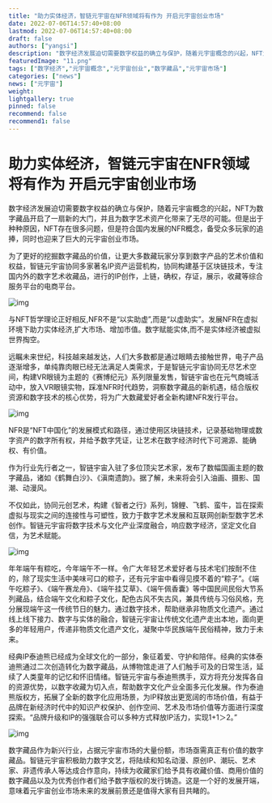 ```yaml
---
title: "助力实体经济，智链元宇宙在NFR领域将有作为 开启元宇宙创业市场"
date: 2022-07-06T14:57:40+08:00
lastmod: 2022-07-06T14:57:40+08:00
draft: false
authors: ["yangsi"]
description: "数字经济发展迫切需要数字权益的确立与保护，随着元宇宙概念的兴起，NFT为数字藏品开启了一扇新的大门，并且为数字艺术资产化带来了无尽的可能。但是出于种种原因，NFT存在很多问题，但是符合国内发展的NFR概念，备受众多玩家的追捧，同时也迎来了巨大的元宇宙创业市场。"
featuredImage: "11.png"
tags: ["数字经济","元宇宙概念","元宇宙创业","数字藏品","元宇宙市场"]
categories: ["news"]
news: ["元宇宙"]
weight: 
lightgallery: true
pinned: false
recommend: false
recommend1: false
---
```


# 助力实体经济，智链元宇宙在NFR领域将有作为 开启元宇宙创业市场

数字经济发展迫切需要数字权益的确立与保护，随着元宇宙概念的兴起，NFT为数字藏品开启了一扇新的大门，并且为数字艺术资产化带来了无尽的可能。但是出于种种原因，NFT存在很多问题，但是符合国内发展的NFR概念，备受众多玩家的追捧，同时也迎来了巨大的元宇宙创业市场。

为了更好的挖掘数字藏品的价值，让更大多数藏玩家分享到数字产品的艺术价值和权益，智链元宇宙协同多家著名IP资产运营机构，协同构建基于区块链技术，专注国内外的数字艺术收藏品，进行的IP创作，上链，确权，存证，展示，收藏等综合服务平台的电商平台。

![img](https://p6.itc.cn/q_70/images01/20220629/0425c8816989431d88238cc03ef07569.png)

与NFT哲学理论正好相反,NFR不是“以实助虚”,而是“以虚助实”。发展NFR在虚拟环境下助力实体经济,扩大市场、增加市值。数字赋能实体,而不是实体经济被虚拟世界掏空。

远瞩未来世纪，科技越来越发达，人们大多数都是通过眼睛去接触世界，电子产品逐渐增多，单纯靠肉眼已经无法满足人类需求，于是智链元宇宙协同无尽艺术空间，构建VR眼镜为主题的《赛博纪元》系列限量发售，智链宇宙也在元气商城活动中，放入VR眼镜实物，踩准NFR时代趋势，洞察数字藏品的新机遇，结合版权资源和数字技术的核心优势，将为广大数藏爱好者全新构建NFR发行平台。

![img](https://p1.itc.cn/q_70/images01/20220629/671f5699b4c341e09cad445a2f4ce66a.png)

NFR是“NFT中国化”的发展模式和路径，通过使用区块链技术，记录基础物理或数字资产的数字所有权，并给予数字凭证，让艺术在数字经济时代下可溯源、能确权、有价值。

作为行业先行者之一，智链宇宙入驻了多位顶尖艺术家，发布了数幅国画主题的数字藏品，诸如《鹤舞白沙》、《滇南遗韵》。据了解，未来将会引入油画、摄影、国潮、动漫风。

不仅如此，协同元创艺术，构建《智者之行》系列，锦鲤、飞鹤、蛮牛，旨在探索虚拟与现实之间的连接性与可塑性，致力于数字艺术发展和互联网创新型数字艺术创作。智链元宇宙将数字技术与文化产业深度融合，响应数字经济，坚定文化自信，为艺术赋能。

![img](https://p6.itc.cn/q_70/images01/20220629/1b908a73ac2f4277932e3c240552dffe.png)

年年端午有粽吃，今年端午不一样。令广大年轻艺术爱好者与技术宅们按耐不住的，除了现实生活中美味可口的粽子，还有元宇宙中看得见摸不着的“粽子”。《端午吃粽子》、《端午赛龙舟》、《端午挂艾草》、《端午佩香囊》等中国民间民俗大节系列藏品，结合端午文化和粽子文化，配色古风不失古风，兼具传统与习俗风格，充分展现端午这一传统节日的魅力。通过数字技术，帮助继承非物质文化遗产。通过线上线下接力、数字与实体的融合，智链元宇宙让传统文化遗产走出本地，面向更多的年轻用户，传递非物质文化遗产文化，凝聚中华民族端午民俗精神，致力于未来。

经典IP泰迪熊已经成为全球文化的一部分，象征着爱、守护和陪伴。经典的实体泰迪熊通过二次创造转化为数字藏品，从博物馆走进了人们触手可及的日常生活，延续了人类童年的记忆和怀旧情绪。智链元宇宙与泰迪熊携手，双方将充分发挥各自的资源优势，以数字收藏为切入点，帮助数字文化产业全面多元化发展。作为泰迪熊版权方，拓展了全新的数字化应用场景，为IP释放出更宽阔的市场价值，有益于品牌在新经济时代中的知识产权保护、创作空间、艺术及市场价值等方面进行深度探索。“品牌升级和IP的强强联合可以多种方式释放IP活力，实现1+1＞2。”

![img](https://p2.itc.cn/q_70/images01/20220629/82e99d7506654e33902d8a0d76a00b1d.png)

数字藏品作为新兴行业，占据元宇宙市场的大量份额，市场亟需真正有价值的数字藏品。智链元宇宙积极助力数字文艺，将陆续和知名动漫、原创IP、潮玩、艺术家、非遗传承人等达成合作意向，持续为收藏家们给予具有收藏价值、商用价值的数字藏品以及为优秀创作者们给予数字版权的发行铸造。这是一个好的发展开端，意味着元宇宙创业市场未来的发展前景还是值得大家有目共睹的。

